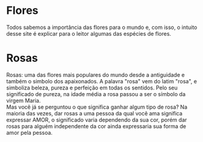 # Flores
Todos sabemos a importância das flores para o mundo e, com isso, o intuito desse site é explicar para o leitor algumas das espécies de flores.

# Rosas
Rosas: uma das flores mais populares do mundo desde a antiguidade e também o simbolo dos apaixonados.
A palavra "rosa" vem do latim "rosa", e simboliza beleza, pureza e perfeição em todas os sentidos. Pelo seu significado de pureza, na idade média a rosa passou a ser o símbolo da virgem Maria.  
Mas vocẽ já se perguntou o que significa ganhar algum tipo de rosa?
Na maioria das vezes, dar rosas a uma pessoa da qual vocẽ ama significa expressar AMOR, o significado varia dependendo da sua cor, porém dar rosas para alguém independente da cor ainda expressaria sua forma de amor pela pessoa.

